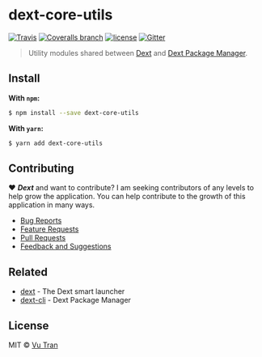 # dext-core-utils

[![Travis](https://img.shields.io/travis/vutran/dext-core-utils/develop.svg?maxAge=2592000&style=flat-square)](https://travis-ci.org/vutran/dext-core-utils) [![Coveralls branch](https://img.shields.io/coveralls/vutran/dext-core-utils/develop.svg?maxAge=2592000&style=flat-square)](https://coveralls.io/github/vutran/dext-core-utils) [![license](https://img.shields.io/github/license/vutran/dext-core-utils.svg?maxAge=2592000&style=flat-square)](LICENSE) [![Gitter](https://img.shields.io/gitter/room/nwjs/nw.js.svg?style=flat-square)](https://gitter.im/dext-app/Lobby)

> Utility modules shared between [Dext](https://github.com/DextApp/dext) and [Dext Package Manager](https://github.com/DextApp/dext-cli).

## Install

**With `npm`:**

```bash
$ npm install --save dext-core-utils
```

**With `yarn`:**

```bash
$ yarn add dext-core-utils
```

## Contributing

♥ **_Dext_** and want to contribute? I am seeking contributors of any levels to help grow the application. You can help contribute to the growth of this application in many ways.

*   [Bug Reports](CONTRIBUTING.md#bug-reports)
*   [Feature Requests](CONTRIBUTING.md#feature-requests)
*   [Pull Requests](CONTRIBUTING.md#pull-requests)
*   [Feedback and Suggestions](CONTRIBUTING.md#feedback-and-suggestions)

## Related

*   [dext](https://github.com/DextApp/dext) - The Dext smart launcher
*   [dext-cli](https://github.com/DextApp/dext-cli) - Dext Package Manager

## License

MIT © [Vu Tran](https://github.com/vutran/)
